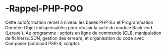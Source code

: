 # -Rappel-PHP-POO
Cette autoformation remet à niveau les bases PHP 8.x et Programmation Orientée Objet indispensables pour réussir la suite du module Back-end (Laravel). Au programme : scripts en ligne de commande (CLI), manipulation de fichiers/JSON, gestion des erreurs, et organisation du code avec Composer (autoload PSR-4, scripts).

